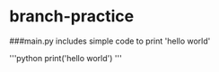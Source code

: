 # branch-practice

###main.py includes simple code to print 'hello world'

'''python
print('hello world')
'''

